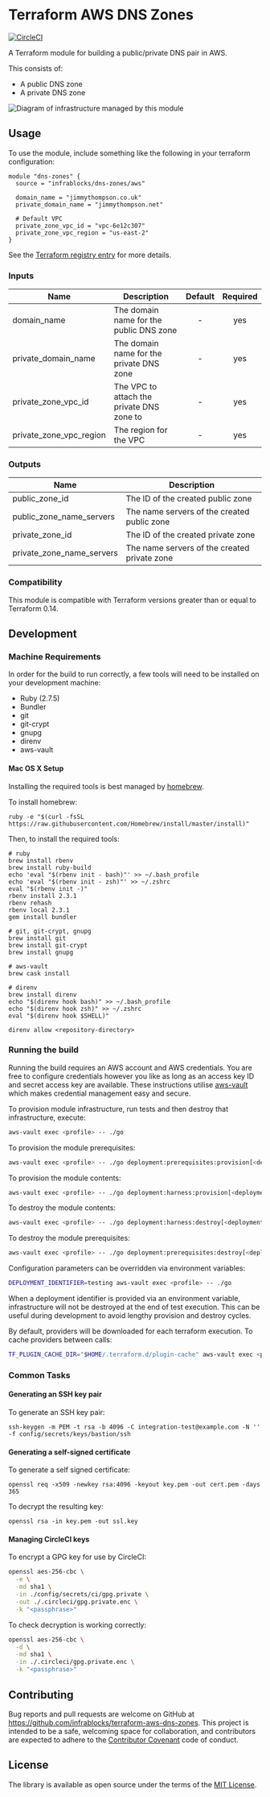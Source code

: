 Terraform AWS DNS Zones
=======================

[![CircleCI](https://circleci.com/gh/infrablocks/terraform-aws-dns-zones.svg?style=svg)](https://circleci.com/gh/infrablocks/terraform-aws-dns-zones)

A Terraform module for building a public/private DNS pair in AWS.

This consists of:
* A public DNS zone
* A private DNS zone

![Diagram of infrastructure managed by this module](https://raw.githubusercontent.com/infrablocks/terraform-aws-dns-zones/main/docs/architecture.png)

Usage
-----

To use the module, include something like the following in your terraform 
configuration:

```hcl-terraform
module "dns-zones" {
  source = "infrablocks/dns-zones/aws"

  domain_name = "jimmythompson.co.uk"
  private_domain_name = "jimmythompson.net"

  # Default VPC
  private_zone_vpc_id = "vpc-6e12c307"
  private_zone_vpc_region = "us-east-2"
}
```

See the 
[Terraform registry entry](https://registry.terraform.io/modules/infrablocks/dns-zones/aws/latest) 
for more details.

### Inputs

| Name                    | Description                               | Default | Required |
|-------------------------|-------------------------------------------|:-------:|:--------:|
| domain_name             | The domain name for the public DNS zone   | -       | yes      |
| private_domain_name     | The domain name for the private DNS zone  | -       | yes      |
| private_zone_vpc_id     | The VPC to attach the private DNS zone to | -       | yes      |
| private_zone_vpc_region | The region for the VPC                    | -       | yes      |


### Outputs

| Name                      | Description                                  |
|---------------------------|----------------------------------------------|
| public_zone_id            | The ID of the created public zone            |
| public_zone_name_servers  | The name servers of the created public zone  |
| private_zone_id           | The ID of the created private zone           |
| private_zone_name_servers | The name servers of the created private zone |

### Compatibility

This module is compatible with Terraform versions greater than or equal to 
Terraform 0.14.

Development
-----------

### Machine Requirements

In order for the build to run correctly, a few tools will need to be installed 
on your development machine:

* Ruby (2.7.5)
* Bundler
* git
* git-crypt
* gnupg
* direnv
* aws-vault

#### Mac OS X Setup

Installing the required tools is best managed by [homebrew](http://brew.sh).

To install homebrew:

```
ruby -e "$(curl -fsSL https://raw.githubusercontent.com/Homebrew/install/master/install)"
```

Then, to install the required tools:

```
# ruby
brew install rbenv
brew install ruby-build
echo 'eval "$(rbenv init - bash)"' >> ~/.bash_profile
echo 'eval "$(rbenv init - zsh)"' >> ~/.zshrc
eval "$(rbenv init -)"
rbenv install 2.3.1
rbenv rehash
rbenv local 2.3.1
gem install bundler

# git, git-crypt, gnupg
brew install git
brew install git-crypt
brew install gnupg

# aws-vault
brew cask install

# direnv
brew install direnv
echo "$(direnv hook bash)" >> ~/.bash_profile
echo "$(direnv hook zsh)" >> ~/.zshrc
eval "$(direnv hook $SHELL)"

direnv allow <repository-directory>
```

### Running the build

Running the build requires an AWS account and AWS credentials. You are free to 
configure credentials however you like as long as an access key ID and secret
access key are available. These instructions utilise 
[aws-vault](https://github.com/99designs/aws-vault) which makes credential
management easy and secure.

To provision module infrastructure, run tests and then destroy that 
infrastructure, execute:

```bash
aws-vault exec <profile> -- ./go
```

To provision the module prerequisites:

```bash
aws-vault exec <profile> -- ./go deployment:prerequisites:provision[<deployment_identifier>]
```

To provision the module contents:

```bash
aws-vault exec <profile> -- ./go deployment:harness:provision[<deployment_identifier>]
```

To destroy the module contents:

```bash
aws-vault exec <profile> -- ./go deployment:harness:destroy[<deployment_identifier>]
```

To destroy the module prerequisites:

```bash
aws-vault exec <profile> -- ./go deployment:prerequisites:destroy[<deployment_identifier>]
```

Configuration parameters can be overridden via environment variables:

```bash
DEPLOYMENT_IDENTIFIER=testing aws-vault exec <profile> -- ./go
```

When a deployment identifier is provided via an environment variable, 
infrastructure will not be destroyed at the end of test execution. This can
be useful during development to avoid lengthy provision and destroy cycles.

By default, providers will be downloaded for each terraform execution. To
cache providers between calls:

```bash
TF_PLUGIN_CACHE_DIR="$HOME/.terraform.d/plugin-cache" aws-vault exec <profile> -- ./go
```

### Common Tasks

#### Generating an SSH key pair

To generate an SSH key pair:

```
ssh-keygen -m PEM -t rsa -b 4096 -C integration-test@example.com -N '' -f config/secrets/keys/bastion/ssh
```

#### Generating a self-signed certificate

To generate a self signed certificate:
```
openssl req -x509 -newkey rsa:4096 -keyout key.pem -out cert.pem -days 365
```

To decrypt the resulting key:

```
openssl rsa -in key.pem -out ssl.key
```

#### Managing CircleCI keys

To encrypt a GPG key for use by CircleCI:

```bash
openssl aes-256-cbc \
  -e \
  -md sha1 \
  -in ./config/secrets/ci/gpg.private \
  -out ./.circleci/gpg.private.enc \
  -k "<passphrase>"
```

To check decryption is working correctly:

```bash
openssl aes-256-cbc \
  -d \
  -md sha1 \
  -in ./.circleci/gpg.private.enc \
  -k "<passphrase>"
```

Contributing
------------

Bug reports and pull requests are welcome on GitHub at 
https://github.com/infrablocks/terraform-aws-dns-zones. This project is 
intended to be a safe, welcoming space for collaboration, and contributors are 
expected to adhere to the 
[Contributor Covenant](http://contributor-covenant.org) code of conduct.

License
-------

The library is available as open source under the terms of the 
[MIT License](http://opensource.org/licenses/MIT).
